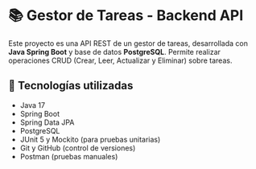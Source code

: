 # 📚 Gestor de Tareas - Backend API

Este proyecto es una API REST de un gestor de tareas, desarrollada con **Java Spring Boot** y base de datos **PostgreSQL**. Permite realizar operaciones CRUD (Crear, Leer, Actualizar y Eliminar) sobre tareas.

## 🚀 Tecnologías utilizadas
- Java 17
- Spring Boot
- Spring Data JPA
- PostgreSQL
- JUnit 5 y Mockito (para pruebas unitarias)
- Git y GitHub (control de versiones)
- Postman (pruebas manuales)

